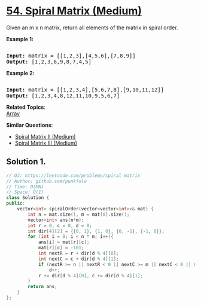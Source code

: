# [54. Spiral Matrix (Medium)](https://leetcode.com/problems/spiral-matrix/solution/)

<p>Given an m x n matrix, return all elements of the matrix in spiral order.</p>

<p><strong>Example 1:</strong></p>
<img alt="" src="https://assets.leetcode.com/uploads/2020/11/13/spiral1.jpg">
<pre>
<strong>Input:</strong> matrix = [[1,2,3],[4,5,6],[7,8,9]]
<strong>Output:</strong> [1,2,3,6,9,8,7,4,5]
</pre>

<p><strong>Example 2:</strong></p>
<img alt="" src="https://assets.leetcode.com/uploads/2020/11/13/spiral.jpg">
<pre>
<strong>Input:</strong> matrix = [[1,2,3,4],[5,6,7,8],[9,10,11,12]]
<strong>Output:</strong> [1,2,3,4,8,12,11,10,9,5,6,7]
</pre>

**Related Topics**:  
[Array](https://leetcode.com/tag/array/)

**Similar Questions**:
* [Spiral Matrix II (Medium)](https://leetcode.com/problems/spiral-matrix-ii/)
* [Spiral Matrix III (Medium)](https://leetcode.com/problems/spiral-matrix-iii/)

## Solution 1.

```cpp
// OJ: https://leetcode.com/problems/spiral-matrix
// Author: github.com/punkfulw
// Time: O(MN)
// Space: O(1)
class Solution {
public:
    vector<int> spiralOrder(vector<vector<int>>& mat) {
        int n = mat.size(), m = mat[0].size();
        vector<int> ans(n*m);
        int r = 0, c = 0, d = 0;
        int dir[4][2] = {{0, 1}, {1, 0}, {0, -1}, {-1, 0}};
        for (int i = 0; i < n * m; i++){
            ans[i] = mat[r][c];
            mat[r][c] = -101;
            int nextR = r + dir[d % 4][0];
            int nextC = c + dir[d % 4][1];
            if (nextR >= n || nextR < 0 || nextC >= m || nextC < 0 || mat[nextR][nextC] < -100)
                d++;
            r += dir[d % 4][0], c += dir[d % 4][1];
        }
        return ans;
    }
};
```

